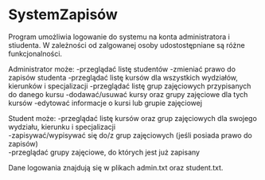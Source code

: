 # SystemZapisów
Program umożliwia logowanie do systemu na konta administratora i stiudenta. W zależności od zalgowanej osoby udostostępniane
są różne funkcjonalności. 

Administrator może:
-przeglądać listę studentów
-zmieniać prawo do zapisów studenta
-przeglądać listę kursów dla wszystkich wydziałów, kierunków i specjalizacji
-przeglądać listę grup zajęciowych przypisanych do danego kursu
-dodawać/usuwać kursy oraz grupy zajęciowe dla tych kursów
-edytować informacje o kursi lub grupie zajęciowej

<p>Student może:
-przeglądać listę kursów oraz grup zajęciowych dla swojego wydziału, kierunku i specjalizacji</br>
-zapisywać/wypisywać się do/z grup zajęciowych (jeśli posiada prawo do zapisów)</br>
-przeglądać grupy zajęciowe, do których jest już zapisany</br>
</p>
<p>Dane logowania znajdują się w plikach admin.txt oraz student.txt.</p>

